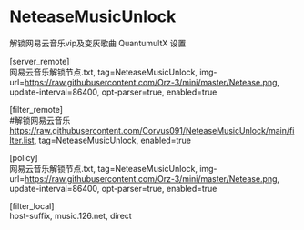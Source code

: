 # NeteaseMusicUnlock
解锁网易云音乐vip及变灰歌曲
QuantumultX 设置

[server_remote]  
网易云音乐解锁节点.txt, tag=NeteaseMusicUnlock, img-url=https://raw.githubusercontent.com/Orz-3/mini/master/Netease.png, update-interval=86400, opt-parser=true, enabled=true  

[filter_remote]  
#解锁网易云音乐  
https://raw.githubusercontent.com/Corvus091/NeteaseMusicUnlock/main/filter.list, tag=NeteaseMusicUnlock, enabled=true  

[policy]  
网易云音乐解锁节点.txt, tag=NeteaseMusicUnlock, img-url=https://raw.githubusercontent.com/Orz-3/mini/master/Netease.png, update-interval=86400, opt-parser=true, enabled=true  

[filter_local]  
host-suffix, music.126.net, direct  
